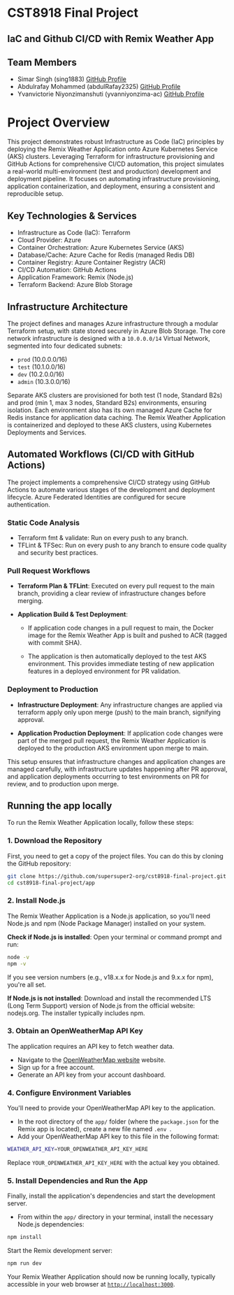 # CST8918 Final Project

## IaC and Github CI/CD with Remix Weather App

## Team Members
- Simar Singh (sing1883) [GitHub Profile](https://github.com/supersuper2)
- Abdulrafay Mohammed (abdulRafay2325) [GitHub Profile](https://github.com/AbdulRafay2325)
- Yvanvictorie Niyonzimanshuti (yvanniyonzima-ac) [GitHub Profile](https://github.com/yvanniyonzima-ac)

# Project Overview
This project demonstrates robust Infrastructure as Code (IaC) principles by deploying the Remix Weather Application onto Azure Kubernetes Service (AKS) clusters. Leveraging Terraform for infrastructure provisioning and GitHub Actions for comprehensive CI/CD automation, this project simulates a real-world multi-environment (test and production) development and deployment pipeline. It focuses on automating infrastructure provisioning, application containerization, and deployment, ensuring a consistent and reproducible setup.

## Key Technologies & Services

- Infrastructure as Code (IaC): Terraform
- Cloud Provider: Azure
- Container Orchestration: Azure Kubernetes Service (AKS)
- Database/Cache: Azure Cache for Redis (managed Redis DB)
- Container Registry: Azure Container Registry (ACR)
- CI/CD Automation: GitHub Actions
- Application Framework: Remix (Node.js)
- Terraform Backend: Azure Blob Storage

## Infrastructure Architecture

The project defines and manages Azure infrastructure through a modular Terraform setup, with state stored securely in Azure Blob Storage. The core network infrastructure is designed with a `10.0.0.0/14` Virtual Network, segmented into four dedicated subnets:
- `prod` (10.0.0.0/16)
- `test` (10.1.0.0/16)
- `dev` (10.2.0.0/16)
- `admin` (10.3.0.0/16)

Separate AKS clusters are provisioned for both test (1 node, Standard B2s) and prod (min 1, max 3 nodes, Standard B2s) environments, ensuring isolation. Each environment also has its own managed Azure Cache for Redis instance for application data caching. The Remix Weather Application is containerized and deployed to these AKS clusters, using Kubernetes Deployments and Services.

## Automated Workflows (CI/CD with GitHub Actions)

The project implements a comprehensive CI/CD strategy using GitHub Actions to automate various stages of the development and deployment lifecycle. Azure Federated Identities are configured for secure authentication.

### Static Code Analysis

- Terraform fmt & validate: Run on every push to any branch.
- TFLint & TFSec: Run on every push to any branch to ensure code quality and security best practices.

### Pull Request Workflows

- **Terraform Plan & TFLint**: Executed on every pull request to the main branch, providing a clear review of infrastructure changes before merging.

- **Application Build & Test Deployment**:

  - If application code changes in a pull request to main, the Docker image for the Remix Weather App is built and pushed to ACR (tagged with commit SHA).

  - The application is then automatically deployed to the test AKS environment. This provides immediate testing of new application features in a deployed environment for PR validation.

### Deployment to Production

- **Infrastructure Deployment**: Any infrastructure changes are applied via terraform apply only upon merge (push) to the main branch, signifying approval.

- **Application Production Deployment**: If application code changes were part of the merged pull request, the Remix Weather Application is deployed to the production AKS environment upon merge to main.

This setup ensures that infrastructure changes and application changes are managed carefully, with infrastructure updates happening after PR approval, and application deployments occurring to test environments on PR for review, and to production upon merge.

## Running the app locally

To run the Remix Weather Application locally, follow these steps:

### 1. Download the Repository

First, you need to get a copy of the project files. You can do this by cloning the GitHub repository:

```bash
git clone https://github.com/supersuper2-org/cst8918-final-project.git
cd cst8918-final-project/app
```
### 2. Install Node.js

The Remix Weather Application is a Node.js application, so you'll need Node.js and npm (Node Package Manager) installed on your system.

**Check if Node.js is installed**:
Open your terminal or command prompt and run:

```bash
node -v
npm -v
```

If you see version numbers (e.g., v18.x.x for Node.js and 9.x.x for npm), you're all set.

**If Node.js is not installed**:
Download and install the recommended LTS (Long Term Support) version of Node.js from the official website: nodejs.org. The installer typically includes npm.

### 3. Obtain an OpenWeatherMap API Key 

The application requires an API key to fetch weather data.
- Navigate to the [OpenWeatherMap website](https://openweathermap.org/api) website.
- Sign up for a free account.
- Generate an API key from your account dashboard.

### 4. Configure Environment Variables 
You'll need to provide your OpenWeatherMap API key to the application.
- In the root directory of the `app/` folder (where the `package.json` for the Remix app is located), create a new file named `.env `.
- Add your OpenWeatherMap API key to this file in the following format:
```bash
WEATHER_API_KEY=YOUR_OPENWEATHER_API_KEY_HERE
```
Replace `YOUR_OPENWEATHER_API_KEY_HERE` with the actual key you obtained.

### 5. Install Dependencies and Run the App
Finally, install the application's dependencies and start the development server.
- From within the `app/` directory in your terminal, install the necessary Node.js dependencies:

```bash
npm install
```

Start the Remix development server:

```bash
npm run dev
```
Your Remix Weather Application should now be running locally, typically accessible in your web browser at [`http://localhost:3000`](http://localhost:3000).
